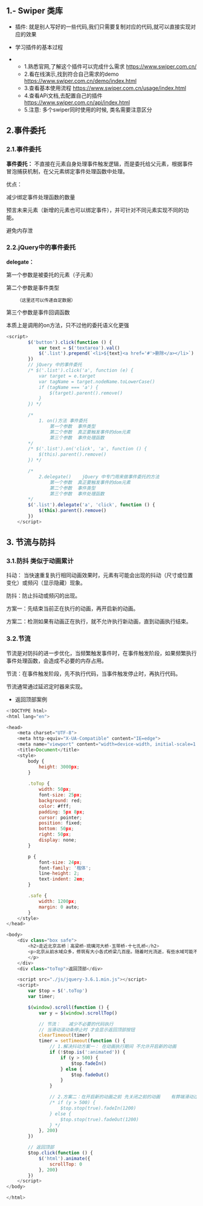 ## **1.- Swiper 类库**

- 插件: 就是别人写好的一些代码,我们只需要复制对应的代码,就可以直接实现对应的效果

- 学习插件的基本过程

- - 1.熟悉官网,了解这个插件可以完成什么需求 	https://www.swiper.com.cn/ 
  - 2.看在线演示,找到符合自己需求的demo		https://www.swiper.com.cn/demo/index.html
  - 3.查看基本使用流程 					https://www.swiper.com.cn/usage/index.html
  - 4.查看APi文档,去配置自己的插件 			https://www.swiper.com.cn/api/index.html
  - 5.注意: 多个swiper同时使用的时候, 类名需要注意区分

## **2.事件委托**

### **2.1.事件委托**

**事件委托：** 不直接在元素自身处理事件触发逻辑，而是委托给父元素，根据事件冒泡捕获机制，在父元素绑定事件处理函数中处理。

优点：

 减少绑定事件处理函数的数量

 预言未来元素（新增的元素也可以绑定事件），并可针对不同元素实现不同的功能。

 避免内存泄

### **2.2.jQuery中的事件委托**

**delegate：**

 第一个参数是被委托的元素（子元素）

 第二个参数是事件类型

 		（这里还可以传递自定数据）

 第三个参数是事件回调函数

本质上是调用的on方法，只不过他的委托语义化更强

```js
<script>
        $('button').click(function () {
            var text = $('textarea').val()
            $('.list').prepend(`<li>${text}<a href='#'>删除</a></li>`)
        })
        // jQuery 中的事件委托
        /* $('.list').click('a', function (e) {
            var target = e.target
            var tagName = target.nodeName.toLowerCase()
            if (tagName === 'a') {
                $(target).parent().remove()
            }
        }) */

        /*
            1. on()方法 事件委托
                第一个参数  事件类型
                第二个参数  真正要触发事件的dom元素
                第三个参数  事件处理函数
        */
        /* $('.list').on('click', 'a', function () {
            $(this).parent().remove()
        }) */

        /*
            2.delegate()    jQuery 中专门用来做事件委托的方法
                第一个参数  真正要触发事件的dom元素
                第二个参数  事件类型
                第三个参数  事件处理函数
        */
        $('.list').delegate('a', 'click', function () {
            $(this).parent().remove()
        })
    </script>
```

## **3. 节流与防抖**

### **3.1.防抖	类似于动画累计**

抖动： 当快速重复执行相同动画效果时，元素有可能会出现的抖动（尺寸或位置变化）或频闪（显示隐藏）现象。

防抖：防止抖动或频闪的出现。

方案一：先结束当前正在执行的动画，再开启新的动画。

方案二：检测如果有动画正在执行，就不允许执行新动画，直到动画执行结束。

### **3.2.节流**

节流是对防抖的进一步优化，当频繁触发事件时，在事件触发阶段，如果频繁执行事件处理函数，会造成不必要的内存占用。

节流：在事件触发阶段，先不执行代码，当事件触发停止时，再执行代码。

节流通常通过延迟定时器来实现。

- 返回顶部案例

```js
<!DOCTYPE html>
<html lang="en">

<head>
    <meta charset="UTF-8">
    <meta http-equiv="X-UA-Compatible" content="IE=edge">
    <meta name="viewport" content="width=device-width, initial-scale=1.0">
    <title>Document</title>
    <style>
        body {
            height: 3000px;
        }
        
        .toTop {
            width: 50px;
            font-size: 25px;
            background: red;
            color: #fff;
            padding: 5px 8px;
            cursor: pointer;
            position: fixed;
            bottom: 50px;
            right: 50px;
            display: none;
        }

        p {
            font-size: 24px;
            font-family: '楷体';
            line-height: 2;
            text-indent: 2em;
        }

        .safe {
            width: 1200px;
            margin: 0 auto;
        }
    </style>
</head>

<body>
    <div class="box safe">
        <h2>走近北京古桥｜高梁桥·琉璃河大桥·玉带桥·十七孔桥</h2>
        <p>北京从前水域众多，修筑有大小各式桥梁几百座。随着时光流逝，有些水域可能不复存在，部分桥梁也已消失，那些留存至今的古桥因而显得愈加宝贵。它们是古代劳动人民智慧的体现，也为今人了解过去提供了线索。文旅君今天邀请各位走近北京古桥梁，了解高粱桥、琉璃河大桥、玉带桥和十七孔桥的风采。
        </p>
    </div>
    <div class="toTop">返回顶部</div>

    <script src="./js/jquery-3.6.1.min.js"></script>
    <script>
        var $top = $('.toTop')
        var timer;

        $(window).scroll(function () {
            var y = $(window).scrollTop()

            // 节流：   减少不必要的代码执行
            // 当滑动滚动条停止时 才会显示返回顶部按钮
            clearTimeout(timer)
            timer = setTimeout(function () {
                // 1.解决抖动方案一： 在动画执行期间 不允许开启新的动画
                if (!$top.is(':animated')) {
                    if (y > 500) {
                        $top.fadeIn()
                    } else {
                        $top.fadeOut()
                    }
                }

                // 2.方案二：在开启新的动画之前 先关闭之前的动画    有弊端滑动过程中还是会显示
                /* if (y > 500) {
                    $top.stop(true).fadeIn(1200)
                } else {
                    $top.stop(true).fadeOut(1200)
                } */
            }, 200)
        })

        // 返回顶部
        $top.click(function () {
            $('html').animate({
                scrollTop: 0
            }, 200)
        })
    </script>
</body>

</html>
```

